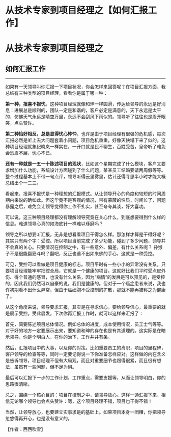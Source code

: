 # 从技术专家到项目经理之【如何汇报工作】

<h1 class="show">从技术专家到项目经理之</h1>
<h2 class="subtitle">如何汇报工作</h2>

-----------------------------------------------------------

如果有一天领导叫你汇报一下项目状况，你会怎样来回答呢？在项目汇报方面，我总结有三种类型的项目经理，看看你是属于哪一种：

**第一种，报喜不报忧**。这种项目经理就像和珅一样圆滑，传达给领导的永远是好消息：进展总是顺利的，团队一定是和谐的，客户必定是满意的，天下永远是太平的，仿佛天气永远是晴空万里，永远不会刮风下雨似的。领导听了往往也是眉开眼笑，点头赞许。

**第二种恰好相反，总是显得忧心忡忡**。也许是由于项目经理有很强的危机感，每次汇报必然是听上去大问题套着小问题，项目危机重重，好像天快塌下来了似的。这种项目经理就象纪晓岚一样实在，一开口就是民不聊生，百姓受苦，皇帝听了难免会愁眉不展，忧心不已。

**还有一种就是一五一十陈述项目的现状**，比如这个星期完成了什么模块，客户又要求增加什么功能，系统设计方面碰到了什么问题，某某员工结婚要请两周假等等。整个过程基本上不带一句点评，领导听得云里雾里，估计还得寻思半小时才能大概总结出个一二三。

看起来，报喜不报忧是一种理想的汇报模式。从让领导开心的角度和较短的时间周期内来说的确如此。但这毕竟不是客观的情况，带有蒙蔽的性质，时间长了，问题暴露之后，难免会让领导觉得你工作不扎实，甚至夸夸其谈，好大喜功。

可以说，这三种项目经理都没有理解领导究竟在关心什么，到底想要得到什么样的信息。难道领导心真的如海底针一样难以琢磨吗？

领导之所以想要听汇报，无非是想看看项目干得怎么样。那怎样才算是干得好呢？其实只有两个字：受控。所以项目当前完成了多少功能，碰到了多少问题，领导并不会真的关心。只要情况在控制之中，有一些意外、偏差，有什么关系呢？ 孙猴子不是很能翻筋斗吗？翻吧，反正也逃不出如来佛的手心，这就是一种受控。

可见，受控可以看做是项目健康的标志。项目平时有一些小小的异常没有关系，只要项目经理能牢牢把控全局，它就是一个健康的项目。这就好比我们平时受点皮外伤、得个普通的感冒，也没有什么关系，因为“病情”的发展是可以预见的，是受控的，因此我们仍然可以自豪的说，我们是健康的。但对于一个癌症患者来说，我也许初期看不出什么异常，但由于癌细胞不受控制的扩散，那就不能再被称之为健康了。

从这个角度来说，领导要求汇报，其实是在寻求信心。要给领导信心，最重要的就是展示受控。受此启发，下次你再汇报工作时，就可以这样来汇报了：

首先，简要陈述项目总体情况。例如总体的进度，成本使用情况，员工士气等等。对于好的地方一定要展示出来，要知道和珅的存在也是有其道理的。这实际是在暗示领导，你是个明白人，在你的治下，工作井井有条。

然后，汇报项目中的大事，以及你的对策。比如重要员工的离职，项目的里程碑，客户领导的检查等等，同时一定要记得说一下你准备怎样应对。这样做的内在含义是告诉领导，项目经理不但有大局观，而且对重要细节也跟得很紧，而且很有想法，虽然有一些问题，但不足为惧。

最后可以汇报下一步的工作计划，工作重点，需要支援等，从而让领导明白，你的思路很清晰。

总之，围绕一个核心目的：项目在控制之中，请领导放心。这样一通汇报下来，相信无论哪个领导也会点头赞许：嗯，这个项目经理不错，项目也干得不错！

当然，让领导放心，也要建立实事求是的基础上。如果项目本身一团糟，你把领导忽悠得再开心，也是没有意义的。

<div class="right">【作者：西西吹雪】</div>
